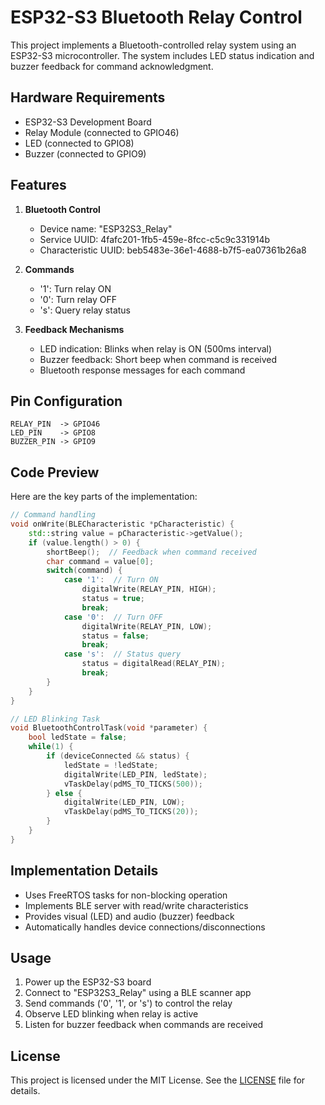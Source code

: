 # ESP32-S3 Bluetooth Relay Control

This project implements a Bluetooth-controlled relay system using an ESP32-S3 microcontroller. The system includes LED status indication and buzzer feedback for command acknowledgment.

## Hardware Requirements

- ESP32-S3 Development Board
- Relay Module (connected to GPIO46)
- LED (connected to GPIO8)
- Buzzer (connected to GPIO9)

## Features

1. **Bluetooth Control**
   - Device name: "ESP32S3_Relay"
   - Service UUID: 4fafc201-1fb5-459e-8fcc-c5c9c331914b
   - Characteristic UUID: beb5483e-36e1-4688-b7f5-ea07361b26a8

2. **Commands**
   - '1': Turn relay ON
   - '0': Turn relay OFF
   - 's': Query relay status

3. **Feedback Mechanisms**
   - LED indication: Blinks when relay is ON (500ms interval)
   - Buzzer feedback: Short beep when command is received
   - Bluetooth response messages for each command

## Pin Configuration

```
RELAY_PIN  -> GPIO46
LED_PIN    -> GPIO8
BUZZER_PIN -> GPIO9
```

## Code Preview

Here are the key parts of the implementation:

```cpp
// Command handling
void onWrite(BLECharacteristic *pCharacteristic) {
    std::string value = pCharacteristic->getValue();
    if (value.length() > 0) {
        shortBeep();  // Feedback when command received
        char command = value[0];
        switch(command) {
            case '1':  // Turn ON
                digitalWrite(RELAY_PIN, HIGH);
                status = true;
                break;
            case '0':  // Turn OFF
                digitalWrite(RELAY_PIN, LOW);
                status = false;
                break;
            case 's':  // Status query
                status = digitalRead(RELAY_PIN);
                break;
        }
    }
}

// LED Blinking Task
void BluetoothControlTask(void *parameter) {
    bool ledState = false;
    while(1) {
        if (deviceConnected && status) {
            ledState = !ledState;
            digitalWrite(LED_PIN, ledState);
            vTaskDelay(pdMS_TO_TICKS(500));
        } else {
            digitalWrite(LED_PIN, LOW);
            vTaskDelay(pdMS_TO_TICKS(20));
        }
    }
}
```

## Implementation Details

- Uses FreeRTOS tasks for non-blocking operation
- Implements BLE server with read/write characteristics
- Provides visual (LED) and audio (buzzer) feedback
- Automatically handles device connections/disconnections

## Usage

1. Power up the ESP32-S3 board
2. Connect to "ESP32S3_Relay" using a BLE scanner app
3. Send commands ('0', '1', or 's') to control the relay
4. Observe LED blinking when relay is active
5. Listen for buzzer feedback when commands are received

## License

This project is licensed under the MIT License. See the [LICENSE](LICENSE) file for details.
